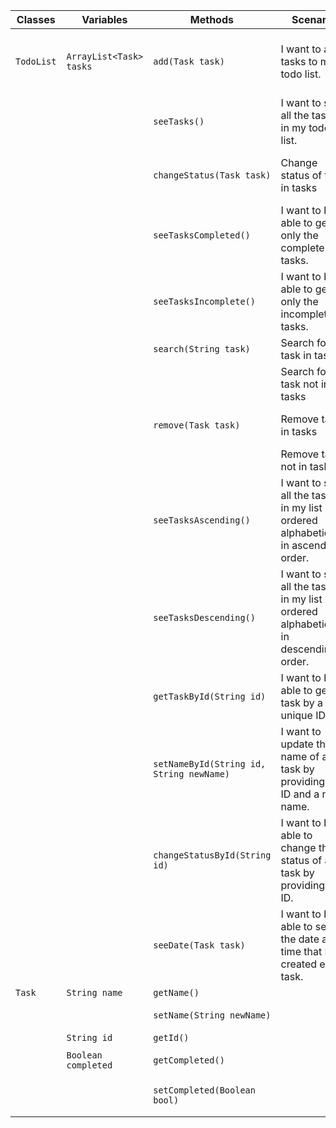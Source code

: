 | Classes    | Variables               | Methods                                  | Scenario                                                                           | Outcomes                                                            |
|------------|-------------------------|------------------------------------------|------------------------------------------------------------------------------------|---------------------------------------------------------------------|
| `TodoList` | `ArrayList<Task> tasks` | `add(Task task)`                         | I want to add tasks to my todo list.                                               | task is added to tasks and return confirmation print                |
|            |                         | `seeTasks()`                             | I want to see all the tasks in my todo list.                                       | Return print of elements in task                                    |
|            |                         | `changeStatus(Task task)`                | Change status of task in tasks                                                     | Change completed and return completed                               |
|            |                         | `seeTasksCompleted()`                    | I want to be able to get only the complete tasks.                                  | Return print of completed elements in task                          |
|            |                         | `seeTasksIncomplete()`                   | I want to be able to get only the incomplete tasks.                                | Return print of incomplete elements in task                         |
|            |                         | `search(String task)`                    | Search for task in tasks                                                           | Return print of status                                              |
|            |                         |                                          | Search for task not in tasks                                                       | Return not found print                                              |
|            |                         | `remove(Task task)`                      | Remove task in tasks                                                               | Return confirmation print                                           |
|            |                         |                                          | Remove task not in tasks                                                           | Return not found print                                              |
|            |                         | `seeTasksAscending()`                    | I want to see all the tasks in my list ordered alphabetically in ascending order.  | Return print of elements in task in alphabetically ascending order  |
|            |                         | `seeTasksDescending()`                   | I want to see all the tasks in my list ordered alphabetically in descending order. | Return print of elements in task in alphabetically descending order |
|            |                         | `getTaskById(String id)`                 | I want to be able to get a task by a unique ID.                                    | Return task                                                         |
|            |                         | `setNameById(String id, String newName)` | I want to update the name of a task by providing its ID and a new name.            | Return new name                                                     |
|            |                         | `changeStatusById(String id)`            | I want to be able to change the status of a task by providing its ID.              | Return new status                                                   |
|            |                         | `seeDate(Task task)`                     | I want to be able to see the date and time that I created each task.               | Return print of date and time                                       |
| `Task`     | `String name`           | `getName()`                              |                                                                                    | Return name                                                         |
|            |                         | `setName(String newName)`                |                                                                                    | Set name to newName                                                 |
|            | `String id`             | `getId()`                                |                                                                                    | Return id                                                           |
|            | `Boolean completed`     | `getCompleted()`                         |                                                                                    | Return completed                                                    |
|            |                         | `setCompleted(Boolean bool)`             |                                                                                    | Set completed to bool                                               |
